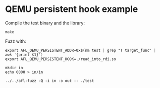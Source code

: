 # QEMU persistent hook example

Compile the test binary and the library:

```
make
```

Fuzz with:

```
export AFL_QEMU_PERSISTENT_ADDR=0x$(nm test | grep "T target_func" | awk '{print $1}')
export AFL_QEMU_PERSISTENT_HOOK=./read_into_rdi.so

mkdir in
echo 0000 > in/in

../../afl-fuzz -Q -i in -o out -- ./test
```
